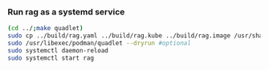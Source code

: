 ### Run rag as a systemd service

```bash
(cd ../;make quadlet)
sudo cp ../build/rag.yaml ../build/rag.kube ../build/rag.image /usr/share/containers/systemd/
sudo /usr/libexec/podman/quadlet --dryrun #optional
sudo systemctl daemon-reload
sudo systemctl start rag
```

